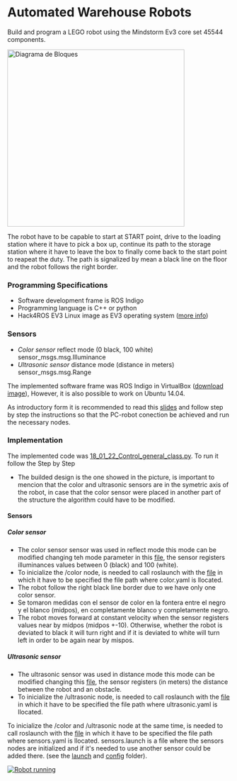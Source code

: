 # Automated Warehouse Robots
Build and program a LEGO robot using the Mindstorm Ev3 core set 45544 components.

<img src="https://le-www-live-s.legocdn.com/images/423923/live/sc/Products/5003400/5003400_1050x1050_1_xx-xx/63feb014132ef703a7e6d2c600b1d52d/2d9e36d3-afaf-4203-aa23-a58d00d7ca07/original/2d9e36d3-afaf-4203-aa23-a58d00d7ca07.jpg?fit=inside|855:640"  alt= "Diagrama de Bloques" height="400" width = "400"> 

The robot have to be capable to start at START point, drive to the loading station where it have to pick a box up, continue its path to the storage station where it have to leave the box to finally come back to the start point to reapeat the duty. The path is signalized by mean a black line on the floor and the robot follows the right border.

### Programming Specifications

 - Software development frame is ROS Indigo
 - Programming language is C++ or python
 - Hack4ROS EV3 Linux image as EV3 operating system ([more info](http://hacks4ros.github.io/h4r_ev3_ctrl/))
 
### Sensors

 - *Color sensor* reflect mode (0 black, 100 white) sensor_msgs.msg.Illuminance
 - *Ultrasonic sensor* distance mode (distance in meters) sensor_msgs.msg.Range
 
The implemented software frame was ROS Indigo in VirtualBox ([download image](https://nootrix.com/diy-tutos/ros-indigo-virtual-machine/)), However, it is also possible to work on Ubuntu 14.04.

As introductory form it is recommended to read this [slides](https://github.com/samirasancheze/EV3MeSy_Siegen_2018-2019/blob/master/Robot%20Operating%20System%20(ROS).pdf) and follow step by step the instructions so that the PC-robot conection be achieved and run the necessary nodes.

### Implementation 

The implemented code was [18_01_22_Control_general_class.py](https://github.com/samirasancheze/EV3MeSy_Siegen_2018-2019/blob/master/18_01_22_Control_general_class.py). To run it follow the Step by Step 

 - The builded design is the one showed in the picture, is important to mencion that the color and ultrasonic sensors are in the symetric axis of the robot, in case that the color sensor were placed in another part of the structure the algorithm could have to be modified.
#### Sensors

##### Color sensor
 - The color sensor sensor was used in reflect mode this mode can be modified changing teh mode parameter in this [file](https://github.com/samirasancheze/EV3MeSy_Siegen_2018-2019/blob/master/h4r_ev3_ctrl/h4r_ev3_launch/config/color.yaml), the sensor registers illuminances values between 0 (black) and 100 (white).
 - To inicialize the /color node, is needed to call roslaunch with the [file](https://github.com/samirasancheze/EV3MeSy_Siegen_2018-2019/blob/master/h4r_ev3_ctrl/h4r_ev3_launch/launch/color.launch) in which it have to be specified the file path where color.yaml is llocated.
 - The robot follow the right black line border due to we have only one color sensor.
 - Se tomaron medidas con el sensor de color en la fontera entre el negro y el blanco (midpos), en completamente blanco y completamente negro.
 - The robot moves forward at constant velocity when the sensor registers values near by midpos (midpos +-10). Otherwise, whether the robot is deviated to black it will turn right and if it is deviated to white will turn left in order to be again near by mispos. 
 
##### Ultrasonic sensor
 - The ultrasonic sensor was used in distance mode this mode can be modified changing this [file](https://github.com/samirasancheze/EV3MeSy_Siegen_2018-2019/blob/master/h4r_ev3_ctrl/h4r_ev3_launch/config/ultrasonic.yaml), the sensor registers (in meters) the distance between the robot and an obstacle.
 - To inicialize the /ultrasonic node, is needed to call roslaunch with the [file](https://github.com/samirasancheze/EV3MeSy_Siegen_2018-2019/blob/master/h4r_ev3_ctrl/h4r_ev3_launch/launch/ultrasonic.launch) in which it have to be specified the file path where ultrasonic.yaml is llocated.
 
 To inicialize the /color and /ultrasonic node at the same time, is needed to call roslaunch with the [file](https://github.com/samirasancheze/EV3MeSy_Siegen_2018-2019/blob/master/h4r_ev3_ctrl/h4r_ev3_launch/launch/sensors.launch) in which it have to be specified the file path where sensors.yaml is llocated. sensors.launch is a file where the sensors nodes are initialized and if it's needed to use another sensor could be added there. (see the [launch](https://github.com/samirasancheze/EV3MeSy_Siegen_2018-2019/tree/master/h4r_ev3_ctrl/h4r_ev3_launch/launch) and [config](https://github.com/samirasancheze/EV3MeSy_Siegen_2018-2019/tree/master/h4r_ev3_ctrl/h4r_ev3_launch/config) folder).
 
 [![Robot running](https://img.youtube.com/vi/dpWQEXYTF88/0.jpg)](https://www.youtube.com/watch?v=dpWQEXYTF88)
 
 
 

